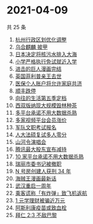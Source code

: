 # 2021-04-09

共 25 条

<!-- BEGIN -->
<!-- 最后更新时间 Fri Apr 09 2021 23:01:32 GMT+0800 (China Standard Time) -->

1. [杭州行政区划优化调整](https://www.zhihu.com/search?q=杭州区划)
2. [乌合麒麟 披甲](https://www.zhihu.com/search?q=乌合麒麟)
3. [日本决定将核污水排入大海](https://www.zhihu.com/search?q=日本核污水)
4. [小学严格执行免试就近入学](https://www.zhihu.com/search?q=就近入学)
5. [进击的巨人漫画完结](https://www.zhihu.com/search?q=进击的巨人)
6. [英国菲利普亲王去世](https://www.zhihu.com/search?q=菲利普亲王)
7. [医保个人账户将允许家庭共济](https://www.zhihu.com/search?q=医保)
8. [顺丰跌停](https://www.zhihu.com/search?q=顺丰)
9. [向往的生活第五季定档](https://www.zhihu.com/search?q=向往的生活)
10. [西双版纳现大规模毁林种茶](https://www.zhihu.com/search?q=毁林种茶)
11. [多平台承诺不用大数据杀熟](https://www.zhihu.com/search?q=大数据杀熟)
12. [多家视频平台会员涨价](https://www.zhihu.com/search?q=视频平台)
13. [军队文职考试报名](https://www.zhihu.com/search?q=军队文职)
14. [人大法硕复试多人零分](https://www.zhihu.com/search?q=人大法硕)
15. [山河令演唱会](https://www.zhihu.com/search?q=山河令)
16. [腾讯最大股东宣布减持](https://www.zhihu.com/search?q=腾讯)
17. [10 家平台承诺不用大数据杀熟](https://www.zhihu.com/search?q=大数据杀熟)
18. [瑞丽市委书记被撤职](https://www.zhihu.com/search?q=瑞丽)
19. [N 号房创建人获刑 34 年](https://www.zhihu.com/search?q=韩国n号房)
20. [海贼王漫画最新话](https://www.zhihu.com/search?q=海贼王)
21. [武汉重启一周年](https://www.zhihu.com/search?q=武汉重启)
22. [乘客谎称「有炸弹」致飞机返航](https://www.zhihu.com/search?q=飞机有炸弹)
23. [1 元学理财被骗近万元](https://www.zhihu.com/search?q=1元学理财)
24. [阿斯利康疫苗或致血栓](https://www.zhihu.com/search?q=阿斯利康)
25. [拜仁 2:3 不敌巴黎](https://www.zhihu.com/search?q=拜仁)

<!-- END -->
